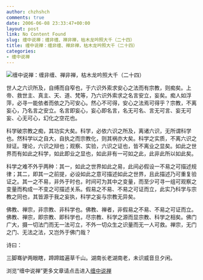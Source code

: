 ```yaml
---
author: chzhshch
comments: true
date: 2006-06-08 23:33:47+00:00
layout: post
link: No Content Found
slug: 缠中说禅：缠非缠、禅非禅，枯木龙吟照大千（二十四）
title: 缠中说禅：缠非缠、禅非禅，枯木龙吟照大千（二十四）
categories:
- 缠中说禅
---
```


			

                                                                    

![缠中说禅：缠非缠、禅非禅，枯木龙吟照大千（二十四）](http://simg.sinajs.cn/blog7style/images/common/sg_trans.gif)

                                               

                                               

 世人之六识所及，自缚而自窄也，于六识外索求安心之法而有宗教，则痴矣。上帝、救世主、真主、天、道、梵等，乃六识外索求之名言安立，妄矣。痴人如浮萍，必寻一能依者而依之乃可安心。然心不可得，安心之法焉可得乎？宗教，不离妄心，乃名言之安立。名言即妄心，妄心即名言，名无可名、言无可言、妄无可妄、心无可心，幻化之空花也。

 科学破宗教之痴，其功实大矣。科学，必依六识之所及，离诸六识，无所谓科学也。然科学以之自大，自执之而宗教化，则其祸亦大矣。科学之实质，不离六识之辩证。理论，六识之辩也；观察、实验，六识之证也，皆不离业之显矣。如此之世界而有如此之科学，如此即业之显也，如此非有一可如之此，此非此所以如此矣。

 科学之难不外乎两种：其一，如此之世界如此之易，此间必假设一不易之可描述规律；其二，即其一之前提，必设如此之意可描述如此之世界，且此描述乃可重复验证之。其一之不易，非外于时也，时间可为其中之变量，而至少可寻一组可观察之变量而构成一不变之可描述关系。假易之不易、不易之可证而立，此实乃科学与宗教之同也，其皆源于我之妄执，科学之妄与宗教无异矣。

  佛教、禅宗，非宗教、非科学也。佛教、禅者，非假易之不易、不易之可证而立。佛教、禅宗，即宗教、即科学也，尽宗教、科学之源而显宗教、科学之相矣。佛门广大，摄一切法门而无一法可立，不外一切众生之识量而无一人可救。禅宗，无门之门、无法之法，又岂外于佛门哉？

诗曰：

三脚骞驴两眼瞎，蹄蹄踏遍草千山。湖南长老湖南老，未识威音旦夕闲。

浏览“缠中说禅”更多文章请点击进入[缠中说禅](http://blog.sina.com.cn/m/chzhshch)

